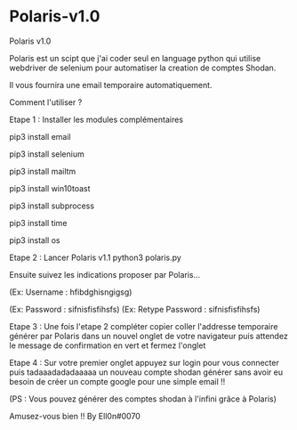# Polaris-v1.0
Polaris v1.0  

Polaris est un scipt que j'ai coder seul en language python qui utilise webdriver de selenium pour automatiser la creation de comptes Shodan.

Il vous fournira une email temporaire automatiquement.  

Comment l'utiliser ?  

Etape 1 : Installer les modules complémentaires  

pip3 install email 

pip3 install selenium 

pip3 install mailtm 

pip3 install win10toast 

pip3 install subprocess 

pip3 install time 

pip3 install os  

Etape 2 : Lancer Polaris v1.1  python3 polaris.py

Ensuite suivez les indications proposer par Polaris...  

(Ex: Username : hfibdghisngigsg) 

(Ex: Password : sifnisfisfihsfs) (Ex: Retype Password : sifnisfisfihsfs)  

Etape 3 : Une fois l'etape 2 compléter copier coller l'addresse temporaire  générer par Polaris dans un nouvel onglet de votre navigateur puis attendez le message de confirmation en vert et fermez l'onglet  

Etape 4 : Sur votre premier onglet appuyez sur login pour vous connecter puis tadaaadadadaaaaa un nouveau compte shodan générer sans avoir eu besoin  de créer un compte google pour une simple email !!  

(PS : Vous pouvez générer des comptes shodan à l'infini grâce à Polaris)  

Amusez-vous bien !! 
By Ell0n#0070
